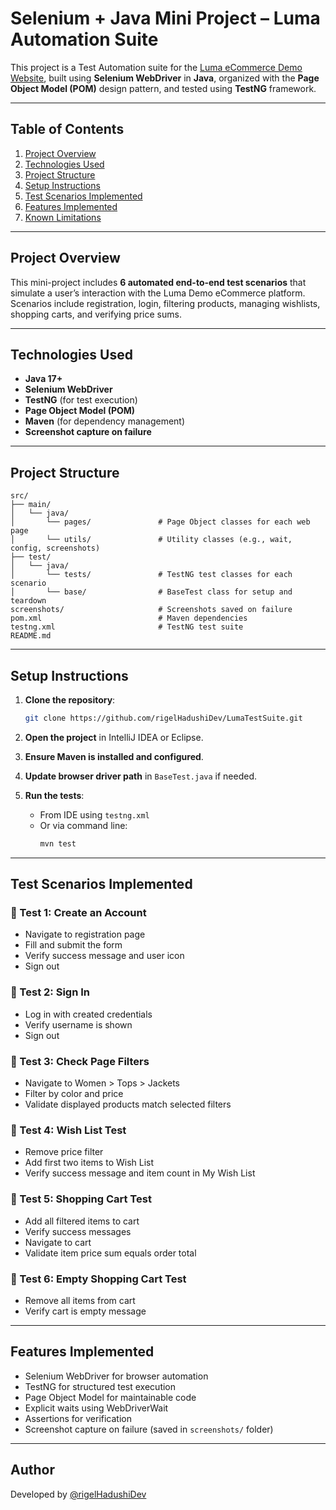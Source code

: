 
# Selenium + Java Mini Project – Luma Automation Suite

This project is a Test Automation suite for the [Luma eCommerce Demo Website](https://magento.softwaretestingboard.com/), built using **Selenium WebDriver** in **Java**, organized with the **Page Object Model (POM)** design pattern, and tested using **TestNG** framework.

---

## Table of Contents

1. [Project Overview](#project-overview)  
2. [Technologies Used](#technologies-used)  
3. [Project Structure](#project-structure)  
4. [Setup Instructions](#setup-instructions)  
5. [Test Scenarios Implemented](#test-scenarios-implemented)  
6. [Features Implemented](#features-implemented)  
7. [Known Limitations](#known-limitations)

---

## Project Overview

This mini-project includes **6 automated end-to-end test scenarios** that simulate a user’s interaction with the Luma Demo eCommerce platform. Scenarios include registration, login, filtering products, managing wishlists, shopping carts, and verifying price sums.

---

## Technologies Used

- **Java 17+**
- **Selenium WebDriver**
- **TestNG** (for test execution)
- **Page Object Model (POM)**
- **Maven** (for dependency management)
- **Screenshot capture on failure**

---

## Project Structure

```
src/
├── main/
│   └── java/
│       └── pages/               # Page Object classes for each web page
│       └── utils/               # Utility classes (e.g., wait, config, screenshots)
├── test/
│   └── java/
│       └── tests/               # TestNG test classes for each scenario
│       └── base/                # BaseTest class for setup and teardown
screenshots/                     # Screenshots saved on failure
pom.xml                          # Maven dependencies
testng.xml                       # TestNG test suite
README.md                        
```

---

## Setup Instructions

1. **Clone the repository**:
   ```bash
   git clone https://github.com/rigelHadushiDev/LumaTestSuite.git
   ```

2. **Open the project** in IntelliJ IDEA or Eclipse.

3. **Ensure Maven is installed and configured**.

4. **Update browser driver path** in `BaseTest.java` if needed.

5. **Run the tests**:
   - From IDE using `testng.xml`
   - Or via command line:
     ```bash
     mvn test
     ```

---

## Test Scenarios Implemented

### 🔹 Test 1: Create an Account
- Navigate to registration page
- Fill and submit the form
- Verify success message and user icon
- Sign out

### 🔹 Test 2: Sign In
- Log in with created credentials
- Verify username is shown
- Sign out

### 🔹 Test 3: Check Page Filters
- Navigate to Women > Tops > Jackets
- Filter by color and price
- Validate displayed products match selected filters

### 🔹 Test 4: Wish List Test
- Remove price filter
- Add first two items to Wish List
- Verify success message and item count in My Wish List

### 🔹 Test 5: Shopping Cart Test
- Add all filtered items to cart
- Verify success messages
- Navigate to cart
- Validate item price sum equals order total

### 🔹 Test 6: Empty Shopping Cart Test
- Remove all items from cart
- Verify cart is empty message

---

## Features Implemented

- Selenium WebDriver for browser automation  
- TestNG for structured test execution  
- Page Object Model for maintainable code  
- Explicit waits using WebDriverWait  
- Assertions for verification  
- Screenshot capture on failure (saved in `screenshots/` folder)

---

## Author

Developed by [@rigelHadushiDev](https://github.com/rigelHadushiDev)
